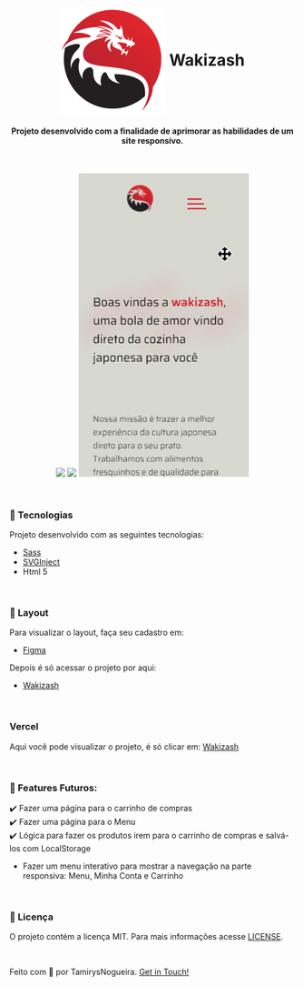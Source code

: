

<h1 align="center">
    <img src="img/img-componentes/logo-topo.svg" alt="" align="center" >
    Wakizash
</h1>

<h4 align="center">
    Projeto desenvolvido com a finalidade de aprimorar as habilidades de um site responsivo. 
</h4>
<br>
<p align="center">
    <img src = "github/gif/desktop.gif" width="1000px">
    <img src = "github/gif/tablet.gif" width="500px">
    <img src = "github/gif/mobile.gif" width="300px">
</p>
<br>

### 🚀 Tecnologias
<p> Projeto desenvolvido com as seguintes tecnologias: </p>

- [Sass](https://sass-lang.com/)
- [SVGInject](https://github.com/iconfu/svg-inject)
- Html 5


<br>

### 🔖 Layout
<p> Para visualizar o layout, faça seu cadastro em: </p>

- [Figma](https://www.figma.com/)

<p> Depois é só acessar o projeto por aqui: </p>

- [Wakizash](https://www.figma.com/file/W8XrOqa2r0mJL3I2YksWwv/Wakizash?node-id=0%3A1)

<br>

### Vercel
Aqui você pode visualizar o projeto, é só clicar em:
[Wakizash](https://wakizash.vercel.app/)

<br>

### 🚧 Features Futuros:
✔️ Fazer uma página para o carrinho de compras <br>
✔️ Fazer uma página para o Menu <br>
✔️ Lógica para fazer os produtos irem para o carrinho de compras e salvá-los com LocalStorage <br>
- Fazer um menu interativo para mostrar a navegação na parte responsiva: Menu, Minha Conta e Carrinho

<br>

### 📝 Licença
O projeto contém a licença MIT. Para mais informações acesse [LICENSE](https://github.com/tamirysnogueira/wakizash/blob/master/LICENSE).

<br>

Feito com 💖 por TamirysNogueira. [Get in Touch!](https://www.linkedin.com/in/tamirys-nogueira-346958205/)
